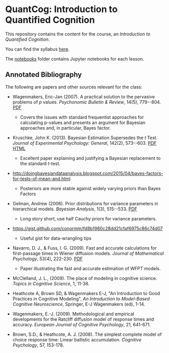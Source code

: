 # QuantCog: Introduction to Quantified Cognition

This repository contains the content for the course, an *Introduction to Quantified Cognition*. 

You can find the syllabus [here](syllabus/syllabus.pdf). 

The [notebooks](notebooks) folder contains Jupyter notebooks for each lesson.

## Annotated Bibliography

The following are papers and other sources relevant for the class:

- Wagenmakers, Eric-Jan (2007). A practical solution to the pervasive problems of *p* values. *Psychonomic Bulletin & Review*, 14(5), 779--804.
[PDF](https://www.ejwagenmakers.com/2007/pValueProblems.pdf)
  - Covers the issues with standard frequentist approaches for calculating p-values and presents an argument for Bayesian approaches and, in particular, Bayes factor.

- Kruschke, John K. (2013). Bayesian Estimation Supersedes the *t* Test. *Journal of Experimental Psychology: General*, 142(2), 573--603.
[PDF](http://www.indiana.edu/~kruschke/articles/Kruschke2013JEPG.pdf)
[HTML](http://www.indiana.edu/~kruschke/BEST/)
  - Excellent paper explaining and justifying a Bayesian replacement to the standard *t*-test.

- http://doingbayesiandataanalysis.blogspot.com/2015/04/bayes-factors-for-tests-of-mean-and.html
  - Posteriors are more stable against widely varying priors than Bayes Factors

- Gelman, Andrew (2006). Prior distributions for variance parameters in hierarchical models. *Bayesian Analysis*, 1(3), 515--533.
[PDF](http://www.stat.columbia.edu/~gelman/research/published/taumain.pdf)
  - Long story short, use half Cauchy priors for variance parameters.

- https://gist.github.com/conormm/fd8b1980c28dd21cfaf6975c86c74d07
  - Useful gist for data-wrangling tips


- Navarro, D. J., & Fuss, I. G. (2009). Fast and accurate calculations for first-passage times in Wiener diffusion models. *Journal of Mathematical Psychology*, 53(4), 222-230.
[PDF](https://compcogscisydney.org/publications/NavarroFuss2009.pdf)
  - Paper illustrating the fast and accurate estimation of WFPT models.


- McClelland, J. L., (2009). The place of modeling in cognitive science. *Topics in Cognitive Science*, 1, 11-38.

- Heathcote A, Brown SD, & Wagenmakers E-J, "An Introduction to Good Practices in Cognitive Modeling", *An Introduction to Model-Based Cognitive Neuroscience*, Springer, E-J Wagenmakers (ed), 1-14.

- Wagenmakers, E.-J. (2009). Methodological and empirical developments for the
Ratcliff diffusion model of response times and accuracy. *European Journal of Cognitive Psychology*, 21, 641-671.

- Brown, S.D., & Heathcote, A. J. (2008). The simplest complete model of choice
response time: Linear ballistic accumulation. *Cognitive Psychology*, 57, 153-178.
